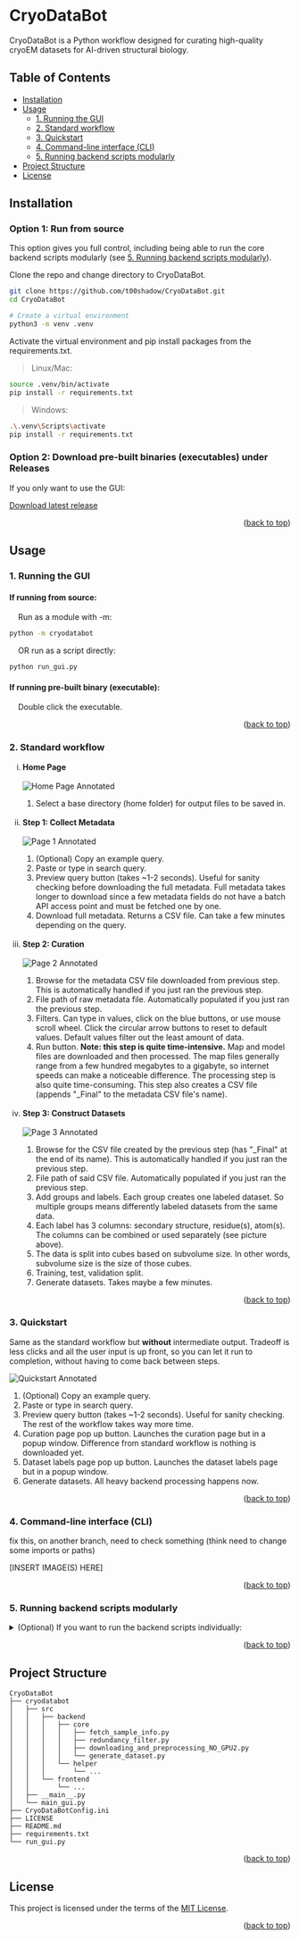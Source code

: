 <a id="readme-top"></a>

# CryoDataBot

CryoDataBot is a Python workflow designed for curating high-quality cryoEM datasets for AI-driven structural biology.

## Table of Contents

- [Installation](#installation)
- [Usage](#usage)
  - [1. Running the GUI](#1-running-the-gui)
  - [2. Standard workflow](#2-standard-workflow)
  - [3. Quickstart](#3-quickstart)
  - [4. Command-line interface (CLI)](#4-command-line-interface-cli)
  - [5. Running backend scripts modularly](#5-running-backend-scripts-modularly)
- [Project Structure](#project-structure)
- [License](#license)

## Installation

### Option 1: Run from source
This option gives you full control, including being able to run the core backend scripts modularly (see [5. Running backend scripts modularly](#5-running-backend-scripts-modularly)).

Clone the repo and change directory to CryoDataBot.
```sh
git clone https://github.com/t00shadow/CryoDataBot.git
cd CryoDataBot

# Create a virtual environment
python3 -m venv .venv
```
Activate the virtual environment and pip install packages from the requirements.txt.

> Linux/Mac:
```sh
source .venv/bin/activate
pip install -r requirements.txt
```

> Windows:
```sh
.\.venv\Scripts\activate
pip install -r requirements.txt
```

### Option 2: Download pre-built binaries (executables) under Releases
If you only want to use the GUI:

[Download latest release](https://github.com/t00shadow/CryoDataBot/releases/latest)

<p align="right">(<a href="#readme-top">back to top</a>)</p>

## Usage
### 1. Running the GUI
#### If running from source:
&nbsp;&nbsp;&nbsp;&nbsp;Run as a module with -m:
```sh
python -m cryodatabot
```
&nbsp;&nbsp;&nbsp;&nbsp;OR run as a script directly:
```sh
python run_gui.py
```

#### If running pre-built binary (executable):
&nbsp;&nbsp;&nbsp;&nbsp;Double click the executable.

<p align="right">(<a href="#readme-top">back to top</a>)</p>

### 2. Standard workflow
<ol type="i">
  <li><b>Home Page</b></li></br>
  <img src="readme_images/home_annotated.png" alt="Home Page Annotated">
  <ol type="1">
    <li>Select a base directory (home folder) for output files to be saved in.</li>
  </ol>

  </br>
  
  <li><b>Step 1: Collect Metadata</b></li></br>
  <img src="readme_images/page1_annotated2.png" alt="Page 1 Annotated">
  <ol type="1">
    <li>(Optional) Copy an example query.</li>
    <li>Paste or type in search query.</li>
    <li>Preview query button (takes ~1-2 seconds). Useful for sanity checking before downloading the full metadata. Full metadata takes longer to download since a few metadata fields do not have a batch API access point and must be fetched one by one.</li>
    <li>Download full metadata. Returns a CSV file. Can take a few minutes depending on the query.</li>
  </ol>

  </br>
  
  <li><b>Step 2: Curation</b></li></br>
  <img src="readme_images/page2_annotated.png" alt="Page 2 Annotated">
  <ol type="1">
    <li>Browse for the metadata CSV file downloaded from previous step. This is automatically handled if you just ran the previous step.</li>
    <li>File path of raw metadata file. Automatically populated if you just ran the previous step.</li>
    <li>Filters. Can type in values, click on the blue buttons, or use mouse scroll wheel. Click the circular arrow buttons to reset to default values. Default values filter out the least amount of data.</li>
    <li>Run button. <b>Note: this step is quite time-intensive.</b> Map and model files are downloaded and then processed. The map files generally range from a few hundred megabytes to a gigabyte, so internet speeds can make a noticeable difference. The processing step is also quite time-consuming. This step also creates a CSV file (appends "_Final" to the metadata CSV file's name).</li>
  </ol>

  </br>
  
  <li><b>Step 3: Construct Datasets</b></li></br>
  <img src="readme_images/page3_annotated2.png" alt="Page 3 Annotated">
  <ol type="1">
    <li>Browse for the CSV file created by the previous step (has "_Final" at the end of its name). This is automatically handled if you just ran the previous step.</li>
    <li>File path of said CSV file. Automatically populated if you just ran the previous step.</li>
    <li>Add groups and labels. Each group creates one labeled dataset. So multiple groups means differently labeled datasets from the same data.</li>
    <li>Each label has 3 columns: secondary structure, residue(s), atom(s). The columns can be combined or used separately (see picture above).</li>
    <li>The data is split into cubes based on subvolume size. In other words, subvolume size is the size of those cubes.</li>
    <li>Training, test, validation split.</li>
    <li>Generate datasets. Takes maybe a few minutes.</li>
  </ol>
</ol>

<p align="right">(<a href="#readme-top">back to top</a>)</p>

### 3. Quickstart
Same as the standard workflow but **without** intermediate output. Tradeoff is less clicks and all the user input is up front, so you can let it run to completion, without having to come back between steps.

![Quickstart Annotated](readme_images/quickstart_annotated.png)
1. (Optional) Copy an example query.
2. Paste or type in search query.
3. Preview query button (takes ~1-2 seconds). Useful for sanity checking. The rest of the workflow takes way more time.
4. Curation page pop up button. Launches the curation page but in a popup window. Difference from standard workflow is nothing is downloaded yet.
5. Dataset labels page pop up button. Launches the dataset labels page but in a popup window.
6. Generate datasets. All heavy backend processing happens now.

<p align="right">(<a href="#readme-top">back to top</a>)</p>

### 4. Command-line interface (CLI)
fix this, on another branch, need to check something (think need to change some imports or paths)

[INSERT IMAGE(S) HERE]

<p align="right">(<a href="#readme-top">back to top</a>)</p>

### 5. Running backend scripts modularly
<details> 
<summary> (Optional) If you want to run the backend scripts individually: </summary>
  
  **This only works if you cloned the repository.**
  
  There are 4 core backend scripts (see <a href="#project-structure">Project Structure</a>). 
  
  _Note: The curation page in the GUI uses 2 of them, hence why the GUI only has 3 pages in the standard workflow._
  
  ```
  python -m cryodatabot.src.backend.core.[backend_script]
  ```
  Options are `fetch_sample_info`, `redundancy_filter`, `downloading_and_preprocessing_NO_GPU2`, and `generate_dataset`. Running as a module, so drop the ".py" suffix.

  Ex)
  ```
  python -m cryodatabot.src.backend.core.fetch_sample_info
  ```

  To change user inputs (parameters, thresholds, paths, etc.), one way is to modify the `main()` function of the target script directly (ex. the `main()` function of `fetch_sample_info.py`), and then run the above command. Each of the 4 core backend scripts has a `main()` function with example usage. 
  
  The other way is edit the config file CryoDataBotConfig.ini (located in the root level directory).

  Ex) fetch_sample_info.py's main() function. Instead of using the config file, you replace those lines with hardcoded values:

  ![Quickstart Annotated](readme_images/main_function.png)

  .ini file (config file):

  ![Quickstart Annotated](readme_images/ini_file.png)


</details>

<p align="right">(<a href="#readme-top">back to top</a>)</p>

## Project Structure

```
CryoDataBot
├── cryodatabot
│   ├── src
│   │   ├── backend
│   │   │   ├── core
│   │   │   │   ├── fetch_sample_info.py
│   │   │   │   ├── redundancy_filter.py
│   │   │   │   ├── downloading_and_preprocessing_NO_GPU2.py
│   │   │   │   └── generate_dataset.py
│   │   │   └── helper
│   │   │       └── ...
│   │   └── frontend
│   │       └── ...
│   ├── __main__.py
│   └── main_gui.py
├── CryoDataBotConfig.ini
├── LICENSE
├── README.md
├── requirements.txt
└── run_gui.py
```

<p align="right">(<a href="#readme-top">back to top</a>)</p>

## License
This project is licensed under the terms of the [MIT License](LICENSE).

<p align="right">(<a href="#readme-top">back to top</a>)</p>
